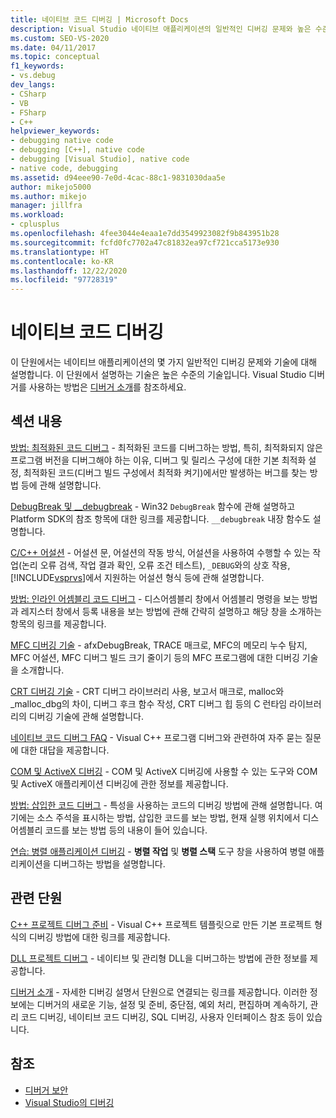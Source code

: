 ```yaml
---
title: 네이티브 코드 디버깅 | Microsoft Docs
description: Visual Studio 네이티브 애플리케이션의 일반적인 디버깅 문제와 높은 수준의 기술에 대해 알아봅니다.
ms.custom: SEO-VS-2020
ms.date: 04/11/2017
ms.topic: conceptual
f1_keywords:
- vs.debug
dev_langs:
- CSharp
- VB
- FSharp
- C++
helpviewer_keywords:
- debugging native code
- debugging [C++], native code
- debugging [Visual Studio], native code
- native code, debugging
ms.assetid: d94eee90-7e0d-4cac-88c1-9831030daa5e
author: mikejo5000
ms.author: mikejo
manager: jillfra
ms.workload:
- cplusplus
ms.openlocfilehash: 4fee3044e4eaa1e7dd3549923082f9b843951b28
ms.sourcegitcommit: fcfd0fc7702a47c81832ea97cf721cca5173e930
ms.translationtype: HT
ms.contentlocale: ko-KR
ms.lasthandoff: 12/22/2020
ms.locfileid: "97728319"
---
```

# <a name="debugging-native-code"></a>네이티브 코드 디버깅
이 단원에서는 네이티브 애플리케이션의 몇 가지 일반적인 디버깅 문제와 기술에 대해 설명합니다. 이 단원에서 설명하는 기술은 높은 수준의 기술입니다. Visual Studio 디버거를 사용하는 방법은 [디버거 소개](../debugger/debugger-feature-tour.md)를 참조하세요.

## <a name="in-this-section"></a>섹션 내용
 [방법: 최적화된 코드 디버그](../debugger/how-to-debug-optimized-code.md) - 최적화된 코드를 디버그하는 방법, 특히, 최적화되지 않은 프로그램 버전을 디버그해야 하는 이유, 디버그 및 릴리스 구성에 대한 기본 최적화 설정, 최적화된 코드(디버그 빌드 구성에서 최적화 켜기)에서만 발생하는 버그를 찾는 방법 등에 관해 설명합니다.

 [DebugBreak 및 __debugbreak](../debugger/debugbreak-and-debugbreak.md) - Win32 `DebugBreak` 함수에 관해 설명하고 Platform SDK의 참조 항목에 대한 링크를 제공합니다. `__debugbreak` 내장 함수도 설명합니다.

 [C/C++ 어설션](../debugger/c-cpp-assertions.md) - 어설션 문, 어설션의 작동 방식, 어설션을 사용하여 수행할 수 있는 작업(논리 오류 검색, 작업 결과 확인, 오류 조건 테스트), `_DEBUG`와의 상호 작용, [!INCLUDE[vsprvs](../code-quality/includes/vsprvs_md.md)]에서 지원하는 어설션 형식 등에 관해 설명합니다.

 [방법: 인라인 어셈블리 코드 디버그](../debugger/how-to-debug-inline-assembly-code.md) - 디스어셈블리 창에서 어셈블리 명령을 보는 방법과 레지스터 창에서 등록 내용을 보는 방법에 관해 간략히 설명하고 해당 창을 소개하는 항목의 링크를 제공합니다.

 [MFC 디버깅 기술](../debugger/mfc-debugging-techniques.md) - afxDebugBreak, TRACE 매크로, MFC의 메모리 누수 탐지, MFC 어설션, MFC 디버그 빌드 크기 줄이기 등의 MFC 프로그램에 대한 디버깅 기술을 소개합니다.

 [CRT 디버깅 기술](../debugger/crt-debugging-techniques.md) - CRT 디버그 라이브러리 사용, 보고서 매크로, malloc와 _malloc_dbg의 차이, 디버그 후크 함수 작성, CRT 디버그 힙 등의 C 런타임 라이브러리의 디버깅 기술에 관해 설명합니다.

 [네이티브 코드 디버그 FAQ](../debugger/debugging-native-code-faqs.md) - Visual C++ 프로그램 디버그와 관련하여 자주 묻는 질문에 대한 대답을 제공합니다.

 [COM 및 ActiveX 디버깅](../debugger/com-and-activex-debugging.md) - COM 및 ActiveX 디버깅에 사용할 수 있는 도구와 COM 및 ActiveX 애플리케이션 디버깅에 관한 정보를 제공합니다.

 [방법: 삽입한 코드 디버그](../debugger/how-to-debug-injected-code.md) - 특성을 사용하는 코드의 디버깅 방법에 관해 설명합니다. 여기에는 소스 주석을 표시하는 방법, 삽입한 코드를 보는 방법, 현재 실행 위치에서 디스어셈블리 코드를 보는 방법 등의 내용이 들어 있습니다.

 [연습: 병렬 애플리케이션 디버깅](../debugger/walkthrough-debugging-a-parallel-application.md) - **병렬 작업** 및 **병렬 스택** 도구 창을 사용하여 병렬 애플리케이션을 디버그하는 방법을 설명합니다.

## <a name="related-sections"></a>관련 단원
 [C++ 프로젝트 디버그 준비](../debugger/debugging-preparation-visual-cpp-project-types.md) - Visual C++ 프로젝트 템플릿으로 만든 기본 프로젝트 형식의 디버깅 방법에 대한 링크를 제공합니다.

 [DLL 프로젝트 디버그](../debugger/debugging-dll-projects.md) - 네이티브 및 관리형 DLL을 디버그하는 방법에 관한 정보를 제공합니다.

 [디버거 소개](../debugger/debugger-feature-tour.md) - 자세한 디버깅 설명서 단원으로 연결되는 링크를 제공합니다. 이러한 정보에는 디버거의 새로운 기능, 설정 및 준비, 중단점, 예외 처리, 편집하며 계속하기, 관리 코드 디버깅, 네이티브 코드 디버깅, SQL 디버깅, 사용자 인터페이스 참조 등이 있습니다.

## <a name="see-also"></a>참조

- [디버거 보안](../debugger/debugger-security.md)
- [Visual Studio의 디버깅](../debugger/index.yml)
